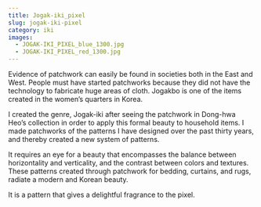 ```yaml
---
title: Jogak-iki_pixel
slug: jogak-iki-pixel
category: iki
images:
  - JOGAK-IKI_PIXEL_blue_1300.jpg
  - JOGAK-IKI_PIXEL_red_1300.jpg
---
```


Evidence of patchwork can easily be found in societies both in the East and West. People must have started patchworks because they did not have the technology to fabricate huge areas of cloth. Jogakbo is one of the items created in the women’s quarters in Korea.

I created the genre, Jogak-iki after seeing the patchwork in Dong-hwa Heo’s collection in order to apply this formal beauty to household items. I made patchworks of the patterns I have designed over the past thirty years, and thereby created a new system of patterns.

It requires an eye for a beauty that encompasses the balance between horizontality and verticality, and the contrast between colors and textures. These patterns created through patchwork for bedding, curtains, and rugs, radiate a modern and Korean beauty.

It is a pattern that gives a delightful fragrance to the  pixel.

